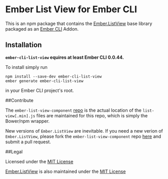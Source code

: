 # Ember List View for Ember CLI #

This is an npm package that contains the [Ember.ListView](https://github.com/emberjs/list-view) base library packaged as an [Ember CLI](https://github.com/stefanpenner/ember-cli) Addon.

## Installation

**`ember-cli-list-view` equires at least Ember CLI 0.0.44.**

To install simply run

```
npm install --save-dev ember-cli-list-view
ember generate ember-cli-list-view
```

in your Ember CLI project's root.

##Contribute

The `ember-list-view-component` [repo](https://github.com/mysterlune/ember-list-view-component) is the actual location of the `list-view[.min].js` files are maintained for this repo, which is simply the Bower/npm wrapper.

New versions of `Ember.ListView` are inevitable. If you need a new verion of `Ember.ListView`, please fork the `ember-list-view-component` repo [here](https://github.com/mysterlune/ember-list-view-component) and submit a pull request.

##Legal

Licensed under the [MIT License](http://www.opensource.org/licenses/mit-license.php)

[Ember.ListView](https://github.com/emberjs/list-view) is also maintained under the [MIT License](https://github.com/emberjs/list-view/blob/master/LICENSE)
